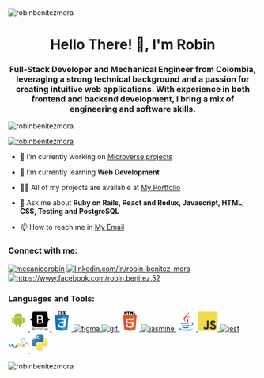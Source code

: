 <img src="https://user-images.githubusercontent.com/90795408/185757659-cd433fe2-e608-4833-be58-2f174a4aaa3d.jpg" align="center" alt="robinbenitezmora" />

<h1 align="center">Hello There! 👋, I'm Robin</h1>

<h3 align="center">Full-Stack Developer and Mechanical Engineer from Colombia, leveraging a strong technical background and a passion for creating intuitive web applications. With experience in both frontend and backend development, I bring a mix of engineering and software skills.</h3>

<p align="left"> <img src="https://komarev.com/ghpvc/?username=robinbenitezmora&label=Profile%20views&color=0e75b6&style=flat" alt="robinbenitezmora" /> </p>

<p align="left"> <a href="https://github.com/ryo-ma/github-profile-trophy"><img src="https://github-profile-trophy.vercel.app/?username=robinbenitezmora" alt="robinbenitezmora" /></a> </p>

- 🔭 I’m currently working on [Microverse projects](https://robinbenitezmora.github.io/ToDoList-Webpack/dist)

- 🌱 I’m currently learning **Web Development**

- 👨‍💻 All of my projects are available at [My Portfolio](https://fantastic-vacherin-cc7c94.netlify.app)

- 💬 Ask me about **Ruby on Rails, React and Redux, Javascript, HTML, CSS, Testing and PostgreSQL**

- 📫 How to reach me in [My Email](robinbenitez@yahoo.com)

<h3 align="left">Connect with me:</h3>
<p align="left">
<a href="https://twitter.com/mecanicorobin" target="blank"><img align="center" src="https://raw.githubusercontent.com/rahuldkjain/github-profile-readme-generator/master/src/images/icons/Social/twitter.svg" alt="mecanicorobin" height="30" width="40" /></a>
<a href="https://linkedin.com/in/linkedin.com/in/robin-benitez-mora" target="blank"><img align="center" src="https://raw.githubusercontent.com/rahuldkjain/github-profile-readme-generator/master/src/images/icons/Social/linked-in-alt.svg" alt="linkedin.com/in/robin-benitez-mora" height="30" width="40" /></a>
<a href="https://fb.com/https://www.facebook.com/robin.benitez.52" target="blank"><img align="center" src="https://raw.githubusercontent.com/rahuldkjain/github-profile-readme-generator/master/src/images/icons/Social/facebook.svg" alt="https://www.facebook.com/robin.benitez.52" height="30" width="40" /></a>
</p>

<h3 align="left">Languages and Tools:</h3>
<p align="left"> <a href="https://developer.android.com" target="_blank" rel="noreferrer"> <img src="https://raw.githubusercontent.com/devicons/devicon/master/icons/android/android-original-wordmark.svg" alt="android" width="40" height="40"/> </a> <a href="https://getbootstrap.com" target="_blank" rel="noreferrer"> <img src="https://raw.githubusercontent.com/devicons/devicon/master/icons/bootstrap/bootstrap-plain-wordmark.svg" alt="bootstrap" width="40" height="40"/> </a> <a href="https://www.w3schools.com/css/" target="_blank" rel="noreferrer"> <img src="https://raw.githubusercontent.com/devicons/devicon/master/icons/css3/css3-original-wordmark.svg" alt="css3" width="40" height="40"/> </a> <a href="https://www.figma.com/" target="_blank" rel="noreferrer"> <img src="https://www.vectorlogo.zone/logos/figma/figma-icon.svg" alt="figma" width="40" height="40"/> </a> <a href="https://git-scm.com/" target="_blank" rel="noreferrer"> <img src="https://www.vectorlogo.zone/logos/git-scm/git-scm-icon.svg" alt="git" width="40" height="40"/> </a> <a href="https://www.w3.org/html/" target="_blank" rel="noreferrer"> <img src="https://raw.githubusercontent.com/devicons/devicon/master/icons/html5/html5-original-wordmark.svg" alt="html5" width="40" height="40"/> </a> <a href="https://jasmine.github.io/" target="_blank" rel="noreferrer"> <img src="https://www.vectorlogo.zone/logos/jasmine/jasmine-icon.svg" alt="jasmine" width="40" height="40"/> </a> <a href="https://www.java.com" target="_blank" rel="noreferrer"> <img src="https://raw.githubusercontent.com/devicons/devicon/master/icons/java/java-original.svg" alt="java" width="40" height="40"/> </a> <a href="https://developer.mozilla.org/en-US/docs/Web/JavaScript" target="_blank" rel="noreferrer"> <img src="https://raw.githubusercontent.com/devicons/devicon/master/icons/javascript/javascript-original.svg" alt="javascript" width="40" height="40"/> </a> <a href="https://jestjs.io" target="_blank" rel="noreferrer"> <img src="https://www.vectorlogo.zone/logos/jestjsio/jestjsio-icon.svg" alt="jest" width="40" height="40"/> </a> <a href="https://www.mysql.com/" target="_blank" rel="noreferrer"> <img src="https://raw.githubusercontent.com/devicons/devicon/master/icons/mysql/mysql-original-wordmark.svg" alt="mysql" width="40" height="40"/> </a> <a href="https://www.python.org" target="_blank" rel="noreferrer"> <img src="https://raw.githubusercontent.com/devicons/devicon/master/icons/python/python-original.svg" alt="python" width="40" height="40"/> </a> </p>

<p><img align="center" src="https://github-readme-stats.vercel.app/api/top-langs?username=robinbenitezmora&show_icons=true&locale=en&layout=compact" alt="robinbenitezmora" /></p>


